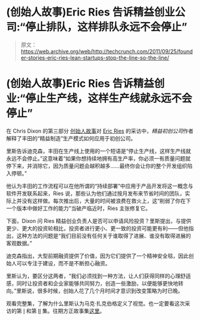 # (创始人故事)Eric Ries 告诉精益创业公司:“停止排队，这样排队永远不会停止”

> 原文：<https://web.archive.org/web/http://techcrunch.com/2011/09/25/founder-stories-eric-ries-lean-startups-stop-the-line-so-the-line/>

# (创始人故事)Eric Ries 告诉精益创业:“停止生产线，这样生产线就永远不会停止”

在 Chris Dixon 的第三部分 [创始人故事](https://web.archive.org/web/20230203125350/http://www.techcrunch.tv/show/founder-stories)对 [Eric Ries](https://web.archive.org/web/20230203125350/http://www.crunchbase.com/person/eric-ries) 的采访中，*精益初创公司*作者解释了丰田的“精益制造”生产模式如何应用于初创公司。

里斯告诉迪克森，丰田在生产线上使用的一个短语是“停止生产线，这样生产线就永远不会停止。”这意味着“如果你想持续地拥有高生产率，你必须一有质量问题就停下来，并消除它，因为质量问题会越积越多……最终你会让你的整个开发组织陷入停顿。”

他认为丰田的工作流程可以在他所谓的“持续部署”中应用于产品开发将这一概念与软件开发联系起来，Ries 说，那些认为他们通过按月发布来节省时间的团队，实际上并没有这样做。每次推出后，大量的时间被浪费在救火上，这“削弱了你在下一个版本中做好工作的能力”当破产临近时，Ries 主张修复它。

下面，Dixon 问 Ries 精益创业负责人是否可以申请风险投资？里斯提出，与提供更少、更大的投资轮相比，投资者进行更小、更一致的投资可能更有利——但他指出，这种方法的问题是“我们目前没有任何关于谁取得了进展、谁没有取得进展的客观数据。”

迪克森指出，大型前期融资提供了价值，因为它们提供了一个精神安全毯，因此创始人可以专注于建设，而不是不断担心融资。

里斯认为，要区分这两者，“我们必须找到一种方法，让人们获得同样的心理舒适感，同时让投资者和企业家能够共同努力，创造一些激励，以便能够更快地转向。”里斯说，很多时候，创始人花了几个月时间才意识到改变策略为时已晚。

观看完整集，了解为什么里斯认为马克·扎克伯格定义了视觉。也一定要看这次采访的第 [I](https://web.archive.org/web/20230203125350/https://techcrunch.com/2011/09/23/founder-stories-eric-ries-lean-startup/) 和第 [II](https://web.archive.org/web/20230203125350/https://techcrunch.com/2011/09/24/founder-stories-eric-ries-vanity-metrics/#comments) 集。往期方正故事集[这里](https://web.archive.org/web/20230203125350/http://www.techcrunch.tv/show/founder-stories)。